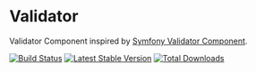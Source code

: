 Validator
=========

Validator Component inspired by [Symfony Validator Component](https://github.com/symfony/Validator).

[build]: https://travis-ci.org/toaotc/Validator
[package]: https://packagist.org/packages/toa/validator

[![Build Status](https://travis-ci.org/toaotc/Validator.png)][build]
[![Latest Stable Version](https://poser.pugx.org/toa/validator/v/stable.png "Latest Stable Version")][package]
[![Total Downloads](https://poser.pugx.org/toa/validator/downloads.png "Total Downloads")][package]
